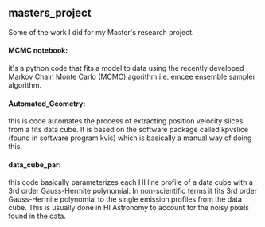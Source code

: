 ## masters_project

Some of the work I did for my Master's research project.

 #### MCMC notebook:
 it's a python code that fits a model to data using the recently developed Markov Chain Monte Carlo (MCMC) agorithm i.e. emcee ensemble sampler algorithm.
 
#### Automated_Geometry:
this is code automates the process of extracting position velocity slices from a fits data cube. It is based on the software package called kpvslice (found in software program kvis) which is basically a manual way of doing this.

#### data_cube_par:
this code basically parameterizes each HI line profile of a data cube with a 3rd order Gauss-Hermite polynomial. In non-scientific terms it fits 3rd order Gauss-Hermite polynomial to the single emission profiles from the data cube. This is usually done in HI Astronomy to account for the noisy pixels found in the data.
